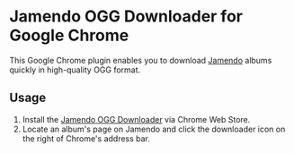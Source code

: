 # Jamendo OGG Downloader for Google Chrome

This Google Chrome plugin enables you to download [Jamendo](http://www.jamendo.com) albums quickly in high-quality OGG format.

## Usage

1. Install the [Jamendo OGG Downloader](https://chrome.google.com/webstore/detail/kpicjjholmbagefpjfcjaecigbdbdpao) via Chrome Web Store.
2. Locate an album's page on Jamendo and click the downloader icon on the right of Chrome's address bar.
